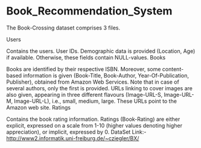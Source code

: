 # Book_Recommendation_System

The Book-Crossing dataset comprises 3 files.

Users

Contains the users. User IDs. Demographic data is provided (Location, Age) if available. Otherwise, these fields contain NULL-values.
Books

Books are identified by their respective ISBN. Moreover, some content-based information is given (Book-Title, Book-Author, Year-Of-Publication, Publisher), obtained from Amazon Web Services. Note that in case of several authors, only the first is provided. URLs linking to cover images are also given, appearing in three different flavours (Image-URL-S, Image-URL-M, Image-URL-L), i.e., small, medium, large. These URLs point to the Amazon web site.
Ratings

Contains the book rating information. Ratings (Book-Rating) are either explicit, expressed on a scale from 1-10 (higher values denoting higher appreciation), or implicit, expressed by 0.
DataSet Link:- http://www2.informatik.uni-freiburg.de/~cziegler/BX/
